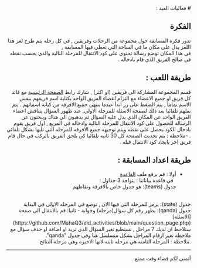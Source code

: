 <div dir="rtl">
# فعاليات العيد :

## الفكرة 

 تدور فكرة المسابقة حول مجموعة من الرحلات  وفريقين , في كل رحله يتم طرح لغز هذا اللغز يدل على مكان ما في الساحة التي تغطى فيها المسابقة ,<br />
 في هذا المكان توضع رسالة تحتوي على كود الانتقال للمرحلة التالية والذي يحسب نقطه في صالح الفريق الذي قام بادخاله .
 
 ## طريقة اللعب :
 قسم المجموعة المشاركة الى فريقين (او اكثر) , شارك رابط [الصفحة الرئيسية](https://github.com/MahaQ3/eid_activities/blob/main/index.php)
 مع قائد كل فريق او جميع الاعضاء مع التزام اعضاء الفريق الواحد بكتابة اسم فريقهم بنفس الاسم تماما , يتم الضغط على زر ابدأ عندما ينتهي جميع الافرقة من كتابة اسمائهم .
 يتم نقلهم تلقائيا بعد ذلك لصفحة الاسئلة للمرحلة الاولى, عند ظهور السؤال يتناقش اعضاء الفريق الواحد عن المكان الذي يدل عليه السؤال ثم يذهبون الى هناك ويبحثون عن الرسالة للحصول على كود الانتقال للمرحلة التالية وادخاله في المربع , اول فريق يقوم بادخال الكود يحصل على نقطه ويتم توجيهه جميع الافرقه للمرحله التي تليها بشكل تلقائي .
 -ملاحظة : يتم تحديث الصفحة كل 30 ثانيه تلقائيا كي يلحق الفريق بالركب في حال قام فريق اخر بايجاد كود الانتقال قبله .
 
 ## طريقة اعداد المسابقة :
 - أولا : قم برفع ملف [القاعدة ](https://github.com/MahaQ3/eid_activities/blob/main/eid_activities.sql)
  <br/> &nbsp;   في قاعدة بياناتنا : يتواجد 3 جداول : <br/>
  جدول (teams):
  هو جدول خاص بالافرقة ونقاطهم 
  <br/> 
  جدول (state):
  يرمز للمرحلة التي فيها الان , توضع في المرحله الاولى في البداية 
<br/>
  جدول (qanda):
  يظهر رقم كل سؤال(مرحلة) وجوابة 
 - ثانيا: قم بالانتقال الى صفحة [الاسئلة](https://github.com/MahaQ3/eid_activities/blob/main/question_page.php) 
  ستلاحظ  ان لديك 7 مراحل , تستطيع تغير السؤال الذي تريد او اضافة او حذف سؤال مع ملاحظة تغير ارقام المراحل بشكل متسلسل هنا وفي جدول "qanda".<br/>
 .ملاحظة : المرحلة الثامنه هي مرحله ثابته لانها الاخيره وهي مرحلة النتائج 
 
 ---
 أتمنى لكم قضاء وقت ممتع.
</div>

